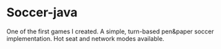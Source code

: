 # Soccer-java
One of the first games I created. A simple, turn-based pen&amp;paper soccer implementation. Hot seat and network modes available.
